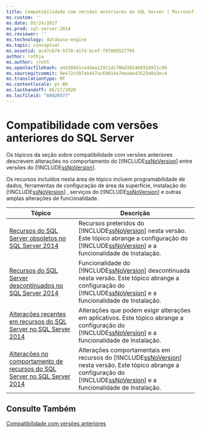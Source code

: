 ```yaml
---
title: Compatibilidade com versões anteriores do SQL Server | Microsoft Docs
ms.custom: ''
ms.date: 05/24/2017
ms.prod: sql-server-2014
ms.reviewer: ''
ms.technology: database-engine
ms.topic: conceptual
ms.assetid: ac47cb74-5578-417d-bcef-f970d9527705
author: rothja
ms.author: jroth
ms.openlocfilehash: a4d38041ce4daa12911dc706d382460324931c90
ms.sourcegitcommit: 9ee72c507ab447ac69014a7eea4e43523a0a3ec4
ms.translationtype: MT
ms.contentlocale: pt-BR
ms.lasthandoff: 06/17/2020
ms.locfileid: "84926577"
---
```

# <a name="sql-server-backward-compatibility"></a>Compatibilidade com versões anteriores do SQL Server
  Os tópicos da seção sobre compatibilidade com versões anteriores descrevem alterações no comportamento do [!INCLUDE[ssNoVersion](../includes/ssnoversion-md.md)] entre versões do [!INCLUDE[ssNoVersion](../includes/ssnoversion-md.md)].  
  
 Os recursos incluídos nesta área de tópico incluem programabilidade de dados, ferramentas de configuração de área da superfície, instalação do [!INCLUDE[ssNoVersion](../includes/ssnoversion-md.md)] , serviços do [!INCLUDE[ssNoVersion](../includes/ssnoversion-md.md)] e outras amplas alterações de funcionalidade.  
  
|Tópico|Descrição|  
|-----------|-----------------|  
|[Recursos do SQL Server obsoletos no SQL Server 2014](../../2014/getting-started/deprecated-sql-server-features-in-sql-server-2014.md)|Recursos preteridos do [!INCLUDE[ssNoVersion](../includes/ssnoversion-md.md)] nesta versão. Este tópico abrange a configuração do [!INCLUDE[ssNoVersion](../includes/ssnoversion-md.md)] e a funcionalidade de Instalação.|  
|[Recursos do SQL Server descontinuados no SQL Server 2014](../../2014/getting-started/discontinued-sql-server-features-in-sql-server-2014.md)|Funcionalidade do [!INCLUDE[ssNoVersion](../includes/ssnoversion-md.md)] descontinuada nesta versão. Este tópico abrange a configuração do [!INCLUDE[ssNoVersion](../includes/ssnoversion-md.md)] e a funcionalidade de Instalação.|  
|[Alterações recentes em recursos do SQL Server no SQL Server 2014](../../2014/getting-started/breaking-changes-to-sql-server-features-in-sql-server-2014.md)|Alterações que podem exigir alterações em aplicativos. Este tópico abrange a configuração do [!INCLUDE[ssNoVersion](../includes/ssnoversion-md.md)] e a funcionalidade de Instalação.|  
|[Alterações no comportamento de recursos do SQL Server no SQL Server 2014](../../2014/getting-started/behavior-changes-to-sql-server-features-in-sql-server-2014.md)|Alterações comportamentais em recursos do [!INCLUDE[ssNoVersion](../includes/ssnoversion-md.md)] nesta versão. Este tópico abrange a configuração do [!INCLUDE[ssNoVersion](../includes/ssnoversion-md.md)] e a funcionalidade de Instalação.|  
  
## <a name="see-also"></a>Consulte Também  
 [Compatibilidade com versões anteriores](../../2014/getting-started/backward-compatibility.md)  
  
  
